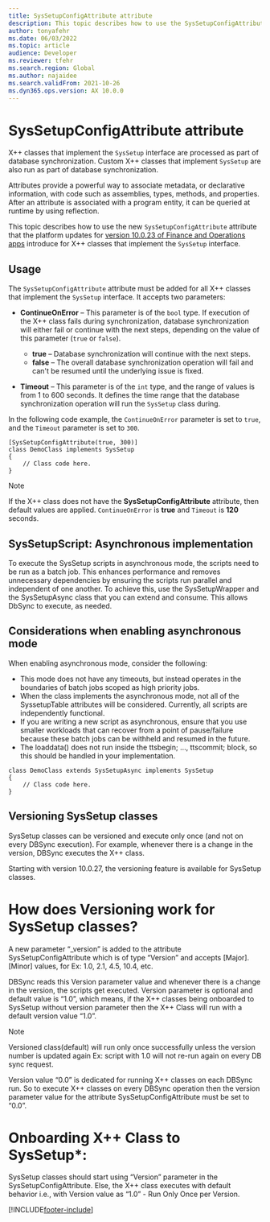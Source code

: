 ```yaml
---
title: SysSetupConfigAttribute attribute
description: This topic describes how to use the SysSetupConfigAttribute attribute on classes that implement the SysSetup interface.
author: tonyafehr
ms.date: 06/03/2022
ms.topic: article
audience: Developer
ms.reviewer: tfehr
ms.search.region: Global
ms.author: najaidee
ms.search.validFrom: 2021-10-26
ms.dyn365.ops.version: AX 10.0.0
---
```


# SysSetupConfigAttribute attribute

X++ classes that implement the `SysSetup` interface are processed as part of database synchronization. Custom X++ classes that implement `SysSetup` are also run as part of database synchronization.

Attributes provide a powerful way to associate metadata, or declarative information, with code such as assemblies, types, methods, and properties. After an attribute is associated with a program entity, it can be queried at runtime by using reflection.

This topic describes how to use the new `SysSetupConfigAttribute` attribute that the platform updates for [version 10.0.23 of Finance and Operations apps](../get-started/whats-new-platform-updates-10-0-23.md) introduce for X++ classes that implement the `SysSetup` interface.

## Usage

The `SysSetupConfigAttribute` attribute must be added for all X++ classes that implement the `SysSetup` interface. It accepts two parameters:

+ **ContinueOnError** – This parameter is of the `bool` type. If execution of the X++ class fails during synchronization, database synchronization will either fail or continue with the next steps, depending on the value of this parameter (`true` or `false`).

    + **true** – Database synchronization will continue with the next steps.
    + **false** – The overall database synchronization operation will fail and can't be resumed until the underlying issue is fixed.

+ **Timeout** – This parameter is of the `int` type, and the range of values is from 1 to 600 seconds. It defines the time range that the database synchronization operation will run the `SysSetup` class during.

In the following code example, the `ContinueOnError` parameter is set to `true`, and the `Timeout` parameter is set to `300`.

```xpp
[SysSetupConfigAttribute(true, 300)]
class DemoClass implements SysSetup
{
    // Class code here.
}
```

> [!NOTE]
> If the X++ class does not have the **SysSetupConfigAttribute** attribute, then default values are applied. `ContinueOnError` is **true** and `Timeout` is **120** seconds.


## SysSetupScript: Asynchronous implementation

To execute the SysSetup scripts in asynchronous mode, the scripts need to be run as a batch job. This enhances performance and removes unnecessary dependencies by ensuring the scripts run parallel and independent of one another. To achieve this, use the SysSetupWrapper and the SysSetupAsync class that you can extend and consume. This allows DbSync to execute, as needed.

## Considerations when enabling asynchronous mode
When enabling asynchronous mode, consider the following: 

 - This mode does not have any timeouts, but instead operates in the boundaries of batch jobs scoped as high priority jobs.
 - When the class implements the asynchronous mode, not all of the SyssetupTable attributes will be considered. Currently, all scripts are independently functional.
 - If you are writing a new script as asynchronous, ensure that you use smaller workloads that can recover from a point of pause/failure because these batch jobs can be withheld and resumed in the future.
 - The loaddata() does not run inside the ttsbegin; ..., ttscommit; block, so this should be handled in your implementation.

```xpp
class DemoClass extends SysSetupAsync implements SysSetup
{
    // Class code here.
}
```
## Versioning SysSetup classes

SysSetup classes can be versioned and execute only once (and not on every DBSync execution). For example, whenever there is a change in the version, DBSync executes the X++ class. 

Starting with version 10.0.27, the versioning feature is available for SysSetup classes. 

# How does Versioning work for SysSetup classes?
A new parameter “_version” is added to the attribute SysSetupConfigAttribute which is of type “Version” and accepts [Major].[Minor] values, for Ex: 1.0, 2.1, 4.5, 10.4, etc.

DBSync reads this Version parameter value and whenever there is a change in the version, the scripts get executed. Version parameter is optional and default value is “1.0”, which means, if the X++ classes being onboarded to SysSetup without version parameter then the X++ Class will run with a default version value “1.0”.

> [!NOTE]
> Versioned class(default) will run only once successfully unless the version number is updated again Ex: script with 1.0 will not re-run again on every DB sync request.

Version value “0.0” is dedicated for running X++ classes on each DBSync run. So to execute X++ classes on every DBSync operation then the version parameter value for the attribute SysSetupConfigAttribute must be set to “0.0”.

# Onboarding X++ Class to SysSetup*:
SysSetup classes should start using “Version” parameter in the SysSetupConfigAttribute. Else, the X++ class executes with default behavior i.e., with Version value as “1.0” - Run Only Once per Version.

[!INCLUDE[footer-include](../../../includes/footer-banner.md)]
